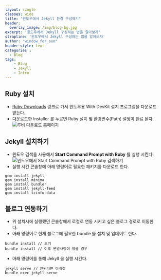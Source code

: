 ```yaml
--- 
layout: single
classes: wide
title: "윈도우에서 Jekyll 환경 구성하기"
header:
  overlay_image: /img/blog-bg.jpg
excerpt: '윈도우에서 Jekyll 구성하는 법을 알아보자'
strapline: '윈도우에서 Jekyll 구성하는 법을 알아보자'
author: "window_for_sun"
header-style: text
categories :
  - Blog
tags:
    - Blog
    - Jekyll
    - Intro
---  
```


## Ruby 설치
- [Ruby Downloads](https://rubyinstaller.org/downloads/) 링크로 가서 윈도우용 With DevKit 설치 프로그램을 다운로드 받는다.
- 다운로드한 Installer 를 누르면 Ruby 설치 및 환경변수(Path) 설정이 완료 된다.
![루비 다운로드 홈페이지]({{site.basesurl}}/img/blog-jekyll-install-rubydownload.png)

## Jekyll 설치하기
- 윈도우 검색을 사용해서 **Start Command Prompt with Ruby** 를 실행 시킨다.
![윈도우에서 Start Command Prompt with Ruby 검색하기]({{site.baseurl}}/img/blog-jekyll-install-searchrubyinwindow.png)
- 실행 시킨 콘솔창에 아래 명령어로 필요한 패키지를 다운로드 한다.

```
gem install jekyll
gem install minima
gem install bundler
gem install jekyll-feed
gem install tzinfo-data
```  

## 블로그 연동하기
- 위 설치시에 실행했던 콘솔창에서 로컬로 연동 시키고 싶은 블로그 경로로 이동한다.
- 아래 명령어로 현재 블로그에 필요한 bundle 을 설치 및 업데이트 한다.

```
bundle install // 초기
bundle install // 이후 변경사항이 있을 경우
```  

- 아래 명령어를 통해 Jekyll 을 실행 시킨다.

```
jekyll serve // 안된다면 아래것
bundle exec jekyll serve
```  





